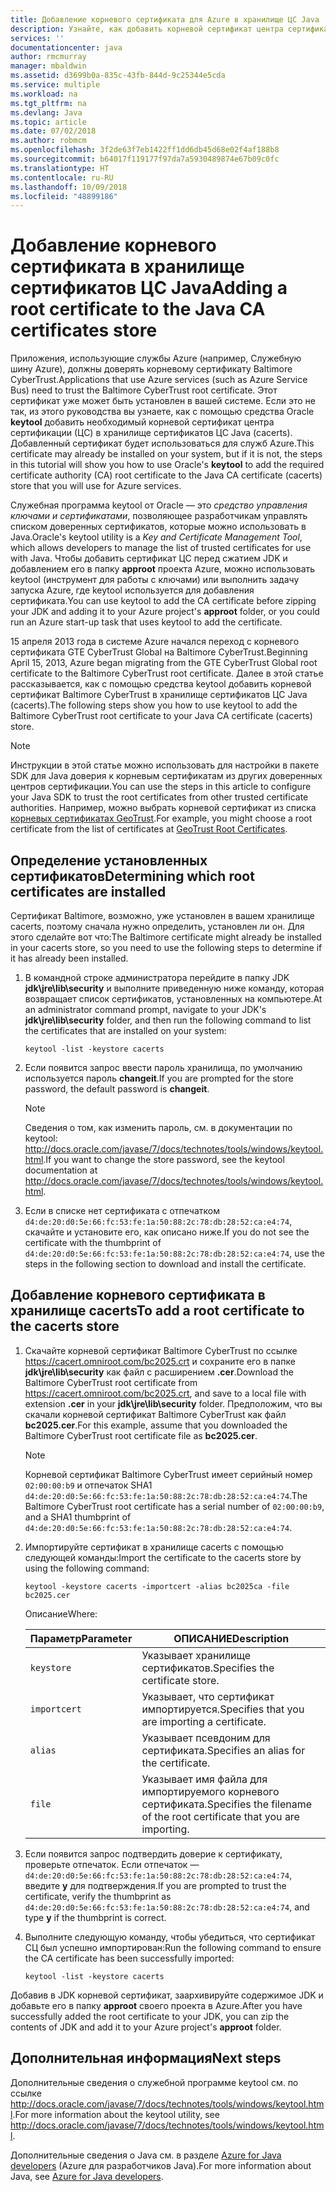 ```yaml
---
title: Добавление корневого сертификата для Azure в хранилище ЦС Java
description: Узнайте, как добавить корневой сертификат центра сертификации (ЦС) в хранилище сертификатов ЦС Java (cacerts) для использования в Microsoft Azure.
services: ''
documentationcenter: java
author: rmcmurray
manager: mbaldwin
ms.assetid: d3699b0a-835c-43fb-844d-9c25344e5cda
ms.service: multiple
ms.workload: na
ms.tgt_pltfrm: na
ms.devlang: Java
ms.topic: article
ms.date: 07/02/2018
ms.author: robmcm
ms.openlocfilehash: 3f2de63f7eb1422ff1dd6db45d68e02f4af188b8
ms.sourcegitcommit: b64017f119177f97da7a5930489874e67b09c0fc
ms.translationtype: HT
ms.contentlocale: ru-RU
ms.lasthandoff: 10/09/2018
ms.locfileid: "48899186"
---
```

# <a name="adding-a-root-certificate-to-the-java-ca-certificates-store"></a><span data-ttu-id="546df-103">Добавление корневого сертификата в хранилище сертификатов ЦС Java</span><span class="sxs-lookup"><span data-stu-id="546df-103">Adding a root certificate to the Java CA certificates store</span></span>

<span data-ttu-id="546df-104">Приложения, использующие службы Azure (например, Служебную шину Azure), должны доверять корневому сертификату Baltimore CyberTrust.</span><span class="sxs-lookup"><span data-stu-id="546df-104">Applications that use Azure services (such as Azure Service Bus) need to trust the Baltimore CyberTrust root certificate.</span></span> <span data-ttu-id="546df-105">Этот сертификат уже может быть установлен в вашей системе. Если это не так, из этого руководства вы узнаете, как с помощью средства Oracle **keytool** добавить необходимый корневой сертификат центра сертификации (ЦС) в хранилище сертификатов ЦС Java (cacerts). Добавленный сертификат будет использоваться для служб Azure.</span><span class="sxs-lookup"><span data-stu-id="546df-105">This certificate may already be installed on your system, but if it is not, the steps in this tutorial will show you how to use Oracle's **keytool** to add the required certificate authority (CA) root certificate to the Java CA certificate (cacerts) store that you will use for Azure services.</span></span>

<span data-ttu-id="546df-106">Служебная программа keytool от Oracle — это _средство управления ключами и сертификатами_, позволяющее разработчикам управлять списком доверенных сертификатов, которые можно использовать в Java.</span><span class="sxs-lookup"><span data-stu-id="546df-106">Oracle's keytool utility is a _Key and Certificate Management Tool_, which allows developers to manage the list of trusted certificates for use with Java.</span></span> <span data-ttu-id="546df-107">Чтобы добавить сертификат ЦС перед сжатием JDK и добавлением его в папку **approot** проекта Azure, можно использовать keytool (инструмент для работы с ключами) или выполнить задачу запуска Azure, где keytool используется для добавления сертификата.</span><span class="sxs-lookup"><span data-stu-id="546df-107">You can use keytool to add the CA certificate before zipping your JDK and adding it to your Azure project's **approot** folder, or you could run an Azure start-up task that uses keytool to add the certificate.</span></span>

<span data-ttu-id="546df-108">15 апреля 2013 года в системе Azure начался переход с корневого сертификата GTE CyberTrust Global на Baltimore CyberTrust.</span><span class="sxs-lookup"><span data-stu-id="546df-108">Beginning April 15, 2013, Azure began migrating from the GTE CyberTrust Global root certificate to the Baltimore CyberTrust root certificate.</span></span> <span data-ttu-id="546df-109">Далее в этой статье рассказывается, как с помощью средства keytool добавить корневой сертификат Baltimore CyberTrust в хранилище сертификатов ЦС Java (cacerts).</span><span class="sxs-lookup"><span data-stu-id="546df-109">The following steps show you how to use keytool to add the Baltimore CyberTrust root certificate to your Java CA certificate (cacerts) store.</span></span>

> [!NOTE]
> 
> <span data-ttu-id="546df-110">Инструкции в этой статье можно использовать для настройки в пакете SDK для Java доверия к корневым сертификатам из других доверенных центров сертификации.</span><span class="sxs-lookup"><span data-stu-id="546df-110">You can use the steps in this article to configure your Java SDK to trust the root certificates from other trusted certificate authorities.</span></span> <span data-ttu-id="546df-111">Например, можно выбрать корневой сертификат из списка [корневых сертификатах GeoTrust](http://www.geotrust.com/resources/root-certificates/).</span><span class="sxs-lookup"><span data-stu-id="546df-111">For example, you might choose a root certificate from the list of certificates at [GeoTrust Root Certificates](http://www.geotrust.com/resources/root-certificates/).</span></span>
> 

## <a name="determining-which-root-certificates-are-installed"></a><span data-ttu-id="546df-112">Определение установленных сертификатов</span><span class="sxs-lookup"><span data-stu-id="546df-112">Determining which root certificates are installed</span></span>

<span data-ttu-id="546df-113">Сертификат Baltimore, возможно, уже установлен в вашем хранилище cacerts, поэтому сначала нужно определить, установлен ли он. Для этого сделайте вот что:</span><span class="sxs-lookup"><span data-stu-id="546df-113">The Baltimore certificate might already be installed in your cacerts store, so you need to use the following steps to determine if it has already been installed.</span></span>

1. <span data-ttu-id="546df-114">В командной строке администратора перейдите в папку JDK **jdk\jre\lib\security** и выполните приведенную ниже команду, которая возвращает список сертификатов, установленных на компьютере.</span><span class="sxs-lookup"><span data-stu-id="546df-114">At an administrator command prompt, navigate to your JDK's **jdk\jre\lib\security** folder, and then run the following command to list the certificates that are installed on your system:</span></span>

   ```shell
   keytool -list -keystore cacerts
   ```

1. <span data-ttu-id="546df-115">Если появится запрос ввести пароль хранилища, по умолчанию используется пароль **changeit**.</span><span class="sxs-lookup"><span data-stu-id="546df-115">If you are prompted for the store password, the default password is **changeit**.</span></span>

   > [!NOTE]
   > 
   > <span data-ttu-id="546df-116">Сведения о том, как изменить пароль, см. в документации по keytool: <http://docs.oracle.com/javase/7/docs/technotes/tools/windows/keytool.html>.</span><span class="sxs-lookup"><span data-stu-id="546df-116">If you want to change the store password, see the keytool documentation at <http://docs.oracle.com/javase/7/docs/technotes/tools/windows/keytool.html>.</span></span>
   > 

1. <span data-ttu-id="546df-117">Если в списке нет сертификата с отпечатком `d4:de:20:d0:5e:66:fc:53:fe:1a:50:88:2c:78:db:28:52:ca:e4:74`, скачайте и установите его, как описано ниже.</span><span class="sxs-lookup"><span data-stu-id="546df-117">If you do not see the certificate with the thumbprint of `d4:de:20:d0:5e:66:fc:53:fe:1a:50:88:2c:78:db:28:52:ca:e4:74`, use the steps in the following section to download and install the certificate.</span></span>

## <a name="to-add-a-root-certificate-to-the-cacerts-store"></a><span data-ttu-id="546df-118">Добавление корневого сертификата в хранилище cacerts</span><span class="sxs-lookup"><span data-stu-id="546df-118">To add a root certificate to the cacerts store</span></span>

1. <span data-ttu-id="546df-119">Скачайте корневой сертификат Baltimore CyberTrust по ссылке <https://cacert.omniroot.com/bc2025.crt> и сохраните его в папке **jdk\jre\lib\security** как файл с расширением **.cer**.</span><span class="sxs-lookup"><span data-stu-id="546df-119">Download the Baltimore CyberTrust root certificate from <https://cacert.omniroot.com/bc2025.crt>, and save to a local file with extension **.cer** in your **jdk\jre\lib\security** folder.</span></span> <span data-ttu-id="546df-120">Предположим, что вы скачали корневой сертификат Baltimore CyberTrust как файл **bc2025.cer**.</span><span class="sxs-lookup"><span data-stu-id="546df-120">For this example, assume that you downloaded the Baltimore CyberTrust root certificate file as **bc2025.cer**.</span></span>

   > [!NOTE]
   > 
   > <span data-ttu-id="546df-121">Корневой сертификат Baltimore CyberTrust имеет серийный номер `02:00:00:b9` и отпечаток SHA1 `d4:de:20:d0:5e:66:fc:53:fe:1a:50:88:2c:78:db:28:52:ca:e4:74`.</span><span class="sxs-lookup"><span data-stu-id="546df-121">The Baltimore CyberTrust root certificate has a serial number of `02:00:00:b9`, and a SHA1 thumbprint of `d4:de:20:d0:5e:66:fc:53:fe:1a:50:88:2c:78:db:28:52:ca:e4:74`.</span></span>
   > 

2. <span data-ttu-id="546df-122">Импортируйте сертификат в хранилище cacerts с помощью следующей команды:</span><span class="sxs-lookup"><span data-stu-id="546df-122">Import the certificate to the cacerts store by using the following command:</span></span>

   ```shell
   keytool -keystore cacerts -importcert -alias bc2025ca -file bc2025.cer
   ```
   <span data-ttu-id="546df-123">Описание</span><span class="sxs-lookup"><span data-stu-id="546df-123">Where:</span></span>

   |  <span data-ttu-id="546df-124">Параметр</span><span class="sxs-lookup"><span data-stu-id="546df-124">Parameter</span></span>   |                              <span data-ttu-id="546df-125">ОПИСАНИЕ</span><span class="sxs-lookup"><span data-stu-id="546df-125">Description</span></span>                               |
   |--------------|------------------------------------------------------------------------|
   | `keystore`   | <span data-ttu-id="546df-126">Указывает хранилище сертификатов.</span><span class="sxs-lookup"><span data-stu-id="546df-126">Specifies the certificate store.</span></span>                                       |
   | `importcert` | <span data-ttu-id="546df-127">Указывает, что сертификат импортируется.</span><span class="sxs-lookup"><span data-stu-id="546df-127">Specifies that you are importing a certificate.</span></span>                        |
   | `alias`      | <span data-ttu-id="546df-128">Указывает псевдоним для сертификата.</span><span class="sxs-lookup"><span data-stu-id="546df-128">Specifies an alias for the certificate.</span></span>                                |
   | `file`       | <span data-ttu-id="546df-129">Указывает имя файла для импортируемого корневого сертификата.</span><span class="sxs-lookup"><span data-stu-id="546df-129">Specifies the filename of the root certificate that you are importing.</span></span> |


3. <span data-ttu-id="546df-130">Если появится запрос подтвердить доверие к сертификату, проверьте отпечаток. Если отпечаток — `d4:de:20:d0:5e:66:fc:53:fe:1a:50:88:2c:78:db:28:52:ca:e4:74`, введите **y** для подтверждения.</span><span class="sxs-lookup"><span data-stu-id="546df-130">If you are prompted to trust the certificate, verify the thumbprint as `d4:de:20:d0:5e:66:fc:53:fe:1a:50:88:2c:78:db:28:52:ca:e4:74`, and type **y** if the thumbprint is correct.</span></span>

4. <span data-ttu-id="546df-131">Выполните следующую команду, чтобы убедиться, что сертификат СЦ был успешно импортирован:</span><span class="sxs-lookup"><span data-stu-id="546df-131">Run the following command to ensure the CA certificate has been successfully imported:</span></span>

   ```shell
   keytool -list -keystore cacerts
   ```

<span data-ttu-id="546df-132">Добавив в JDK корневой сертификат, заархивируйте содержимое JDK и добавьте его в папку **approot** своего проекта в Azure.</span><span class="sxs-lookup"><span data-stu-id="546df-132">After you have successfully added the root certificate to your JDK, you can zip the contents of JDK and add it to your Azure project's **approot** folder.</span></span>

## <a name="next-steps"></a><span data-ttu-id="546df-133">Дополнительная информация</span><span class="sxs-lookup"><span data-stu-id="546df-133">Next steps</span></span>

<span data-ttu-id="546df-134">Дополнительные сведения о служебной программе keytool см. по ссылке <http://docs.oracle.com/javase/7/docs/technotes/tools/windows/keytool.html>.</span><span class="sxs-lookup"><span data-stu-id="546df-134">For more information about the keytool utility, see <http://docs.oracle.com/javase/7/docs/technotes/tools/windows/keytool.html>.</span></span>

<span data-ttu-id="546df-135">Дополнительные сведения о Java см. в разделе [Azure for Java developers](/java/azure) (Azure для разработчиков Java).</span><span class="sxs-lookup"><span data-stu-id="546df-135">For more information about Java, see [Azure for Java developers](/java/azure).</span></span>

<!-- For more information about the root certificates used by Azure, see [Azure Root Certificate Migration](http://blogs.msdn.com/b/windowsazure/archive/2013/03/15/windows-azure-root-certificate-migration.aspx). -->
